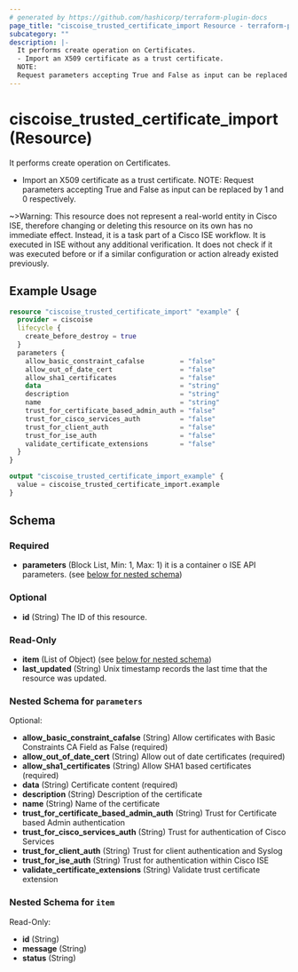 ```yaml
---
# generated by https://github.com/hashicorp/terraform-plugin-docs
page_title: "ciscoise_trusted_certificate_import Resource - terraform-provider-ciscoise"
subcategory: ""
description: |-
  It performs create operation on Certificates.
  - Import an X509 certificate as a trust certificate.
  NOTE:
  Request parameters accepting True and False as input can be replaced by 1 and 0 respectively.
---
```


# ciscoise_trusted_certificate_import (Resource)

It performs create operation on Certificates.
- Import an X509 certificate as a trust certificate.
NOTE:
Request parameters accepting True and False as input can be replaced by 1 and 0 respectively.

~>Warning: This resource does not represent a real-world entity in Cisco ISE, therefore changing or deleting this resource on its own has no immediate effect. Instead, it is a task part of a Cisco ISE workflow. It is executed in ISE without any additional verification. It does not check if it was executed before or if a similar configuration or action already existed previously.

## Example Usage

```terraform
resource "ciscoise_trusted_certificate_import" "example" {
  provider = ciscoise
  lifecycle {
    create_before_destroy = true
  }
  parameters {
    allow_basic_constraint_cafalse         = "false"
    allow_out_of_date_cert                 = "false"
    allow_sha1_certificates                = "false"
    data                                   = "string"
    description                            = "string"
    name                                   = "string"
    trust_for_certificate_based_admin_auth = "false"
    trust_for_cisco_services_auth          = "false"
    trust_for_client_auth                  = "false"
    trust_for_ise_auth                     = "false"
    validate_certificate_extensions        = "false"
  }
}

output "ciscoise_trusted_certificate_import_example" {
  value = ciscoise_trusted_certificate_import.example
}
```

<!-- schema generated by tfplugindocs -->
## Schema

### Required

- **parameters** (Block List, Min: 1, Max: 1) it is a container o ISE API parameters. (see [below for nested schema](#nestedblock--parameters))

### Optional

- **id** (String) The ID of this resource.

### Read-Only

- **item** (List of Object) (see [below for nested schema](#nestedatt--item))
- **last_updated** (String) Unix timestamp records the last time that the resource was updated.

<a id="nestedblock--parameters"></a>
### Nested Schema for `parameters`

Optional:

- **allow_basic_constraint_cafalse** (String) Allow certificates with Basic Constraints CA Field as False (required)
- **allow_out_of_date_cert** (String) Allow out of date certificates (required)
- **allow_sha1_certificates** (String) Allow SHA1 based certificates (required)
- **data** (String) Certificate content (required)
- **description** (String) Description of the certificate
- **name** (String) Name of the certificate
- **trust_for_certificate_based_admin_auth** (String) Trust for Certificate based Admin authentication
- **trust_for_cisco_services_auth** (String) Trust for authentication of Cisco Services
- **trust_for_client_auth** (String) Trust for client authentication and Syslog
- **trust_for_ise_auth** (String) Trust for authentication within Cisco ISE
- **validate_certificate_extensions** (String) Validate trust certificate extension


<a id="nestedatt--item"></a>
### Nested Schema for `item`

Read-Only:

- **id** (String)
- **message** (String)
- **status** (String)


